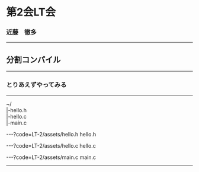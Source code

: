 # 第2会LT会
### 近藤　徹多

---

## 分割コンパイル

---

### とりあえずやってみる

---
 
~/
<br>
|-hello.h
<br>
|-hello.c
<br>
|-main.c

---?code=LT-2/assets/hello.h
hello.h

---?code=LT-2/assets/hello.c
hello.c

---?code=LT-2/assets/main.c
main.c

---
